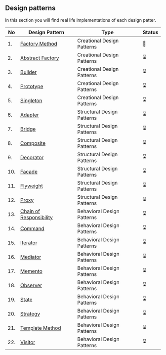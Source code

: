 ## Design patterns
In this section you will find real life implementations of each design patter.

|No|Design Pattern|Type|Status|
|---|---|---|---|
|1.| [Factory Method]()|Creational Design Patterns|:book:|
|2.| [Abstract Factory]()|Creational Design Patterns|:hourglass:|
|3.| [Builder]()|Creational Design Patterns|:hourglass:|
|4.| [Prototype]()|Creational Design Patterns|:hourglass:|
|5.| [Singleton]()|Creational Design Patterns|:hourglass:|
|6.| [Adapter]()|Structural Design Patterns|:hourglass:|
|7.| [Bridge]()|Structural Design Patterns|:hourglass:|
|8.| [Composite]()|Structural Design Patterns|:hourglass:|
|9.| [Decorator]()|Structural Design Patterns|:hourglass:|
|10.| [Facade]()|Structural Design Patterns|:hourglass:|
|11.| [Flyweight]()|Structural Design Patterns|:hourglass:|
|12.| [Proxy]()|Structural Design Patterns|:hourglass:|
|13.| [Chain of Responsibility]()|Behavioral Design Patterns|:hourglass:|
|14.| [Command]()|Behavioral Design Patterns|:hourglass:|
|15.| [Iterator]()|Behavioral Design Patterns|:hourglass:|
|16.| [Mediator]()|Behavioral Design Patterns|:hourglass:|
|17.| [Memento]()|Behavioral Design Patterns|:hourglass:|
|18.| [Observer]()|Behavioral Design Patterns|:hourglass:|
|19.| [State]()|Behavioral Design Patterns|:hourglass:|
|20.| [Strategy]()|Behavioral Design Patterns|:hourglass:|
|21.| [Template Method]()|Behavioral Design Patterns|:hourglass:|
|22.| [Visitor]()|Behavioral Design Patterns|:hourglass:|
